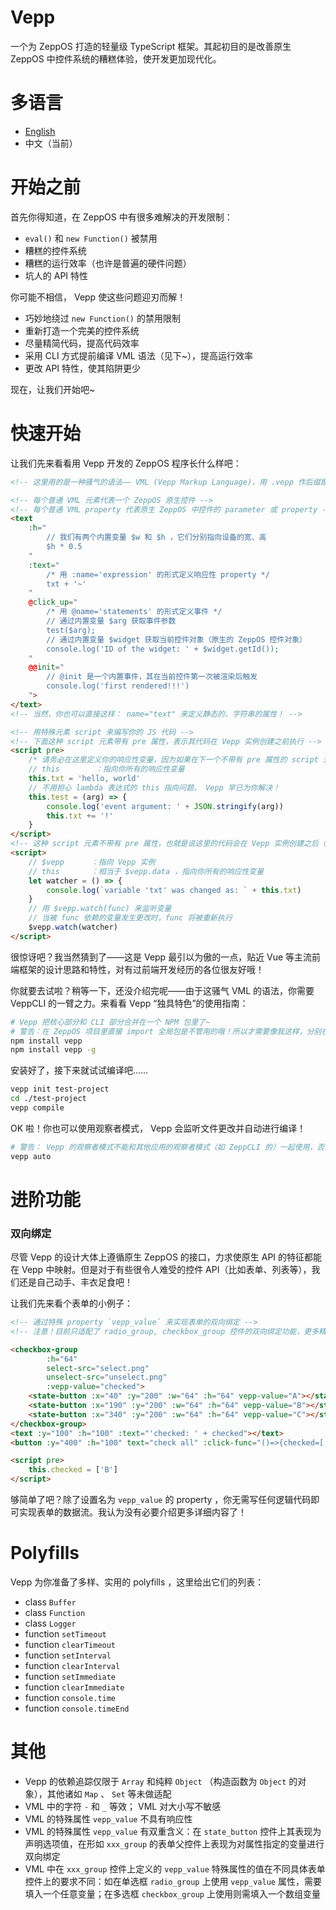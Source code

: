 # Vepp

一个为 ZeppOS 打造的轻量级 TypeScript 框架。其起初目的是改善原生 ZeppOS 中控件系统的糟糕体验，使开发更加现代化。

# 多语言

- [English](https://github.com/jwhgzs/vepp/blob/master/README.md)
- 中文（当前）

# 开始之前

首先你得知道，在 ZeppOS 中有很多难解决的开发限制：

- `eval()` 和 `new Function()` 被禁用
- 糟糕的控件系统
- 糟糕的运行效率（也许是普遍的硬件问题）
- 坑人的 API 特性

你可能不相信， Vepp 使这些问题迎刃而解！

- 巧妙地绕过 `new Function()` 的禁用限制
- 重新打造一个完美的控件系统
- 尽量精简代码，提高代码效率
- 采用 CLI 方式提前编译 VML 语法（见下~），提高运行效率
- 更改 API 特性，使其陷阱更少

现在，让我们开始吧~

# 快速开始

让我们先来看看用 Vepp 开发的 ZeppOS 程序长什么样吧：

```html
<!-- 这里用的是一种骚气的语法—— VML (Vepp Markup Language)，用 .vepp 作后缀即可启用 VML ！ -->

<!-- 每个普通 VML 元素代表一个 ZeppOS 原生控件 -->
<!-- 每个普通 VML property 代表原生 ZeppOS 中控件的 parameter 或 property -->
<text
    :h="
        // 我们有两个内置变量 $w 和 $h ，它们分别指向设备的宽、高
        $h * 0.5
    "
    :text="
        /* 用 :name='expression' 的形式定义响应性 property */
        txt + '~'
    "
    @click_up="
        /* 用 @name='statements' 的形式定义事件 */
        // 通过内置变量 $arg 获取事件参数
        test($arg);
        // 通过内置变量 $widget 获取当前控件对象（原生的 ZeppOS 控件对象）
        console.log('ID of the widget: ' + $widget.getId());
    "
    @@init="
        // @init 是一个内置事件，其在当前控件第一次被渲染后触发
        console.log('first rendered!!!')
    ">
</text>
<!-- 当然，你也可以直接这样： name="text" 来定义静态的、字符串的属性！ -->

<!-- 用特殊元素 script 来编写你的 JS 代码 -->
<!-- 下面这种 script 元素带有 pre 属性，表示其代码在 Vepp 实例创建之前执行 -->
<script pre>
    /* 请务必在这里定义你的响应性变量，因为如果在下一个不带有 pre 属性的 script 元素内定义它们，它们可能在第一次渲染前并未定义、初始化，以致渲染出错 */
    // this        ：指向你所有的响应性变量
    this.txt = 'hello, world'
    // 不用担心 lambda 表达式的 this 指向问题， Vepp 早已为你解决！
    this.test = (arg) => {
        console.log('event argument: ' + JSON.stringify(arg))
        this.txt += '!'
    }
</script>
<!-- 这种 script 元素不带有 pre 属性，也就是说这里的代码会在 Vepp 实例创建之后（也即第一次渲染后）执行 -->
<script>
    // $vepp      ：指向 Vepp 实例
    // this       ：相当于 $vepp.data ，指向你所有的响应性变量
    let watcher = () => {
        console.log(`variable 'txt' was changed as: ` + this.txt)
    }
    // 用 $vepp.watch(func) 来监听变量
    // 当被 func 依赖的变量发生更改时，func 将被重新执行
    $vepp.watch(watcher)
</script>
```

很惊讶吧？我当然猜到了——这是 Vepp 最引以为傲的一点，贴近 Vue 等主流前端框架的设计思路和特性，对有过前端开发经历的各位很友好哦！

你就要去试啦？稍等一下，还没介绍完呢——由于这骚气 VML 的语法，你需要 VeppCLI 的一臂之力。来看看 Vepp “独具特色”的使用指南：

```bash
# Vepp 把核心部分和 CLI 部分合并在一个 NPM 包里了~
# 警告：在 ZeppOS 项目里直接 import 全局包是不管用的哦！所以才需要像我这样，分别在你的项目和全局都安装一次
npm install vepp
npm install vepp -g
```

安装好了，接下来就试试编译吧……

```bash
vepp init test-project
cd ./test-project
vepp compile
```

OK 啦！你也可以使用观察者模式， Vepp 会监听文件更改并自动进行编译！

```bash
# 警告： Vepp 的观察者模式不能和其他应用的观察者模式（如 ZeppCLI 的）一起使用，否则可能会监听失效！
vepp auto
```

# 进阶功能

### 双向绑定

尽管 Vepp 的设计大体上遵循原生 ZeppOS 的接口，力求使原生 API 的特征都能在 Vepp 中映射。但是对于有些很令人难受的控件 API（比如表单、列表等），我们还是自己动手、丰衣足食吧！

让我们先来看个表单的小例子：

```html
<!-- 通过特殊 property `vepp_value` 来实现表单的双向绑定 -->
<!-- 注意！目前只适配了 radio_group, checkbox_group 控件的双向绑定功能，更多精彩敬请期待！ -->

<checkbox-group
        :h="64"
        select-src="select.png"
        unselect-src="unselect.png"
        :vepp-value="checked">
    <state-button :x="40" :y="200" :w="64" :h="64" vepp-value="A"></state-button>
    <state-button :x="190" :y="200" :w="64" :h="64" vepp-value="B"></state-button>
    <state-button :x="340" :y="200" :w="64" :h="64" vepp-value="C"></state-button>
</checkbox-group>
<text :y="100" :h="100" :text="'checked: ' + checked"></text>
<button :y="400" :h="100" text="check all" :click-func="()=>{checked=['A','B','C']}"></button>

<script pre>
    this.checked = ['B']
</script>
```

够简单了吧？除了设置名为 `vepp_value` 的 property ，你无需写任何逻辑代码即可实现表单的数据流。我认为没有必要介绍更多详细内容了！

# Polyfills

Vepp 为你准备了多样、实用的 polyfills ，这里给出它们的列表：

- class `Buffer`
- class `Function`
- class `Logger`
- function `setTimeout`
- function `clearTimeout`
- function `setInterval`
- function `clearInterval`
- function `setImmediate`
- function `clearImmediate`
- function `console.time`
- function `console.timeEnd`

# 其他

- Vepp 的依赖追踪仅限于 `Array` 和纯粹 `Object` （构造函数为 `Object` 的对象），其他诸如 `Map` 、 `Set` 等未做适配
- VML 中的字符 `-` 和 `_` 等效； VML 对大小写不敏感
- VML 的特殊属性 `vepp_value` 不具有响应性
- VML 的特殊属性 `vepp_value` 有双重含义：在 `state_button` 控件上其表现为声明选项值，在形如 `xxx_group` 的表单父控件上表现为对属性指定的变量进行双向绑定
- VML 中在 `xxx_group` 控件上定义的 `vepp_value` 特殊属性的值在不同具体表单控件上的要求不同：如在单选框 `radio_group` 上使用 `vepp_value` 属性，需要填入一个任意变量；在多选框 `checkbox_group` 上使用则需填入一个数组变量